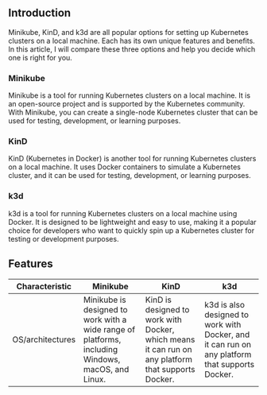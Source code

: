 ## Introduction

Minikube, KinD, and k3d are all popular options for setting up Kubernetes clusters on a local machine. Each has its own unique features and benefits. In this article, I will compare these three options and help you decide which one is right for you.

### Minikube

Minikube is a tool for running Kubernetes clusters on a local machine. It is an open-source project and is supported by the Kubernetes community. With Minikube, you can create a single-node Kubernetes cluster that can be used for testing, development, or learning purposes.

### KinD

KinD (Kubernetes in Docker) is another tool for running Kubernetes clusters on a local machine. It uses Docker containers to simulate a Kubernetes cluster, and it can be used for testing, development, or learning purposes.

### k3d

k3d is a tool for running Kubernetes clusters on a local machine using Docker. It is designed to be lightweight and easy to use, making it a popular choice for developers who want to quickly spin up a Kubernetes cluster for testing or development purposes.

## Features 

| Characteristic      | Minikube | KinD | k3d |
|---------------------|----------|------|-----|
|  OS/architectures   |    Minikube is designed to work with a wide range of platforms, including Windows, macOS, and Linux.  |  KinD is designed to work with Docker, which means it can run on any platform that supports Docker. |  k3d is also designed to work with Docker, and it can run on any platform that supports Docker.   |

